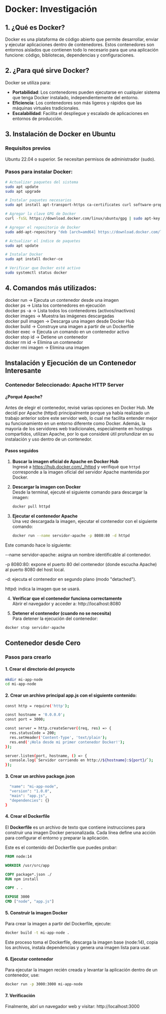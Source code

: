 # Docker: Investigación

## 1. ¿Qué es Docker?

Docker es una plataforma de código abierto que permite desarrollar, enviar y ejecutar aplicaciones dentro de contenedores. Estos contenedores son entornos aislados que contienen todo lo necesario para que una aplicación funcione: código, bibliotecas, dependencias y configuraciones.

## 2. ¿Para qué sirve Docker?

Docker se utiliza para:

- **Portabilidad**: Los contenedores pueden ejecutarse en cualquier sistema que tenga Docker instalado, independientemente del entorno.
- **Eficiencia**: Los contenedores son más ligeros y rápidos que las máquinas virtuales tradicionales.
- **Escalabilidad**: Facilita el despliegue y escalado de aplicaciones en entornos de producción.

## 3. Instalación de Docker en Ubuntu

### Requisitos previos
Ubuntu 22.04 o superior. Se necesitan permisos de administrador (sudo).

### Pasos para instalar Docker:

```bash
# Actualizar paquetes del sistema
sudo apt update
sudo apt upgrade

# Instalar paquetes necesarios
sudo apt install apt-transport-https ca-certificates curl software-properties-common

# Agregar la clave GPG de Docker
curl -fsSL https://download.docker.com/linux/ubuntu/gpg | sudo apt-key add -

# Agregar el repositorio de Docker
sudo add-apt-repository "deb [arch=amd64] https://download.docker.com/linux/ubuntu focal stable"

# Actualizar el índice de paquetes
sudo apt update

# Instalar Docker
sudo apt install docker-ce

# Verificar que Docker esté activo
sudo systemctl status docker
```

## 4. Comandos más utilizados: 

docker run -> Ejecuta un contenedor desde una imagen  
docker ps -> Lista los contenedores en ejecución  
docker ps -a -> Lista todos los contenedores (activos/inactivos)  
docker images -> Muestra las imágenes descargadas  
docker pull imagen -> Descarga una imagen desde Docker Hub  
docker build -> Construye una imagen a partir de un Dockerfile  
docker exec -> Ejecuta un comando en un contenedor activo  
docker stop id -> Detiene un contenedor  
docker rm id -> Elimina un contenedor  
docker rmi imagen -> Elimina una imagen  

## Instalación y Ejecución de un Contenedor Interesante

### Contenedor Seleccionado: Apache HTTP Server

#### ¿Porqué Apache?

Antes de elegir el contenedor, revisé varias opciones en Docker Hub. Me decidí por Apache (httpd) principalmente porque ya había realizado un trabajo anterior sobre este servidor web, lo cual me facilita entender mejor su funcionamiento en un entorno diferente como Docker. Además, la mayoría de los servidores web tradicionales, especialmente en hostings compartidos, utilizan Apache, por lo que consideré útil profundizar en su instalación y uso dentro de un contenedor.

#### Pasos seguidos

1. **Buscar la imagen oficial de Apache en Docker Hub**  
   Ingresé a https://hub.docker.com/_/httpd y verifiqué que `httpd` corresponde a la imagen oficial del servidor Apache mantenida por Docker.

2. **Descargar la imagen con Docker**  
   Desde la terminal, ejecuté el siguiente comando para descargar la imagen:

   ```bash
   docker pull httpd
   ```
3. **Ejecutar el contenedor Apache**  
   Una vez descargada la imagen, ejecutar el contenedor con el siguiente comando:

   ```bash
   docker run --name servidor-apache -p 8080:80 -d httpd
   ```

  Este comando hace lo siguiente:

  --name servidor-apache: asigna un nombre identificable al contenedor.
  
  -p 8080:80: expone el puerto 80 del contenedor (donde escucha Apache) al puerto 8080 del host local.
  
  -d: ejecuta el contenedor en segundo plano (modo "detached").
  
  httpd: indica la imagen que se usará.

4. **Verificar que el contenedor funciona correctamente**  
   Abrir el navegador y acceder a: http://localhost:8080


5. **Detener el contenedor (cuando no se necesita)**  
Para detener la ejecución del contenedor:

```bash
docker stop servidor-apache
```
## Contenedor desde Cero

### Pasos para crearlo

#### 1. Crear el directorio del proyecto

  ```bash
mkdir mi-app-node
cd mi-app-node
```
#### 2. Crear un archivo principal app.js con el siguiente contenido:

```bash
const http = require('http');

const hostname = '0.0.0.0';
const port = 3000;

const server = http.createServer((req, res) => {
  res.statusCode = 200;
  res.setHeader('Content-Type', 'text/plain');
  res.end('¡Hola desde mi primer contenedor Docker!');
});

server.listen(port, hostname, () => {
  console.log(`Servidor corriendo en http://${hostname}:${port}/`);
});
```
#### 3. Crear un archivo package.json

```bash {
  "name": "mi-app-node",
  "version": "1.0.0",
  "main": "app.js",
  "dependencies": {}
}
```

#### 4. Crear el Dockerfile

El **Dockerfile** es un archivo de texto que contiene instrucciones para construir una imagen Docker personalizada. Cada línea define una acción para configurar el entorno y preparar la aplicación.

Este es el contenido del Dockerfile que puedes probar:

```Dockerfile
FROM node:14

WORKDIR /usr/src/app

COPY package*.json ./
RUN npm install

COPY . .

EXPOSE 3000
CMD ["node", "app.js"]
```

#### 5. Construir la imagen Docker

Para crear la imagen a partir del Dockerfile, ejecute:

```bash
docker build -t mi-app-node .
```

Este proceso toma el Dockerfile, descarga la imagen base (node:14), copia los archivos, instala dependencias y genera una imagen lista para usar.

#### 6. Ejecutar contenedor 

Para ejecutar la imagen recién creada y levantar la aplicación dentro de un contenedor, use:

```bash
docker run -p 3000:3000 mi-app-node
```

#### 7. Verificación

Finalmente, abrí un navegador web y visitar: http://localhost:3000


